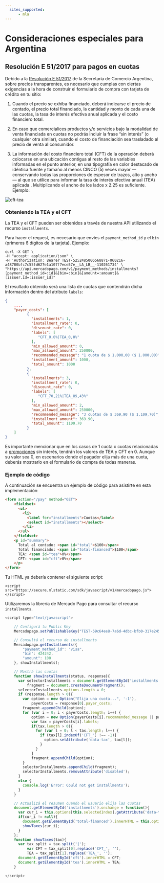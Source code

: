 ```yaml
---
  sites_supported:
      - mla
---
```


# Consideraciones especiales para Argentina

## Resolución E 51/2017 para pagos en cuotas

Debido a la [Resolución E 51/2017](https://www.boletinoficial.gob.ar/#!DetalleNormaBusquedaRapida/158269/20170125/resolucion%2051) de la Secretaría de Comercio Argentina, sobre precios transparentes, es necesario que cumplas con ciertas exigencias a la hora de construir el formulario de compra con tarjeta de crédito en tu sitio:

1. Cuando el precio se exhiba financiado, deberá indicarse el precio de contado, el precio total financiado, la cantidad y monto de cada una de las cuotas, la tasa de interés efectiva anual aplicada y el costo financiero total.

2. En caso que comercialices productos y/o servicios bajo la modalidad de venta financiada en cuotas no podrás incluir la frase “sin interés” (o cualquier otra similar), cuando el costo de financiación sea trasladado al precio de venta al consumidor.

3. La información del costo financiero total (CFT) de la operación deberá colocarse en una ubicación contigua al resto de las variables informadas en el punto anterior, en una tipografía en color destacado de idéntica fuente y tamaño al menos CINCO (5) veces mayor —conservando todas las proporciones de espesor de trazos, alto y ancho— al que se utilice para informar la tasa de interés efectiva anual (TEA) aplicada . Multiplicando el ancho de los lados x 2.25 es suficiente. Ejemplo:

![cft-tea](/images/resources/tea-cft.png)

### Obteniendo la TEA y el CFT

La TEA y el CFT pueden ser obtenidos a través de nuestra API utilizando el recurso `installments`.

Para hacer el request, es necesario que envíes el `payment_method_id` y el `bin` (primeros 6 dígitos de la tarjeta). Ejemplo:

```
curl -X GET \
-H "accept: application/json" \
-H 'Authorization: Bearer TEST-5252485006568871-060216-a48700bfc7c55fd627e1a107f7ece57e__LA_LB__-110261734' \
"https://api.mercadopago.com/v1/payment_methods/installments?[payment_method_id=:id]&[bin=:bin]&[amount=:amount]&[issuer.id=:issuer_id]"
```

El resultado obtenido será una lista de cuotas que contendrán dicha información dentro del atributo `labels`:

```json
{
	...,
    "payer_costs": [
          {
            "installments": 1,
            "installment_rate": 0,
            "discount_rate": 0,
            "labels": [
               "CFT_0,0%|TEA_0,0%"
            ],
            "min_allowed_amount": 0,
            "max_allowed_amount": 250000,
            "recommended_message": "1 cuota de $ 1.000,00 ($ 1.000,00)",
            "installment_amount": 1000,
            "total_amount": 1000
          },
          {
            "installments": 3,
            "installment_rate": 0,
            "discount_rate": 0,
            "labels": [
               "CFT_70,21%|TEA_89,43%"
            ],
            "min_allowed_amount": 2,
            "max_allowed_amount": 250000,
            "recommended_message": "3 cuotas de $ 369,90 ($ 1.109,70)",
            "installment_amount": 369.90,
            "total_amount": 1109.70
          }
    ]
}
```

Es importante mencionar que en los casos de 1 cuota o cuotas relacionadas a [promociones](https://www.mercadopago.com.ar/promociones) sin interés, tendrán los valores de TEA y CFT en 0. Aunque su valor sea 0, en escenarios donde el pagador elija más de una cuota, deberás mostrarlo en el formulario de compra de todas maneras.

### Ejemplo de código

A continuación se encuentra un ejemplo de código para asistirte en esta implementación:

```html
<form action="/pay" method="GET">
    <fieldset>
      <ul>
        <li>
          <label for="installments">Cuotas</label>
          <select id="installments"></select>
        </li>
      </ul>
    </fieldset>
    <p id="summary">
      Total al contado: <span id="total">$100</span>
      Total financiado: <span id="total-financed">$100</span>
      TEA: <span id="tea">0%</span>
      CFT: <span id="cft">0%</span>
    </p>
</form>
```


Tu HTML ya debería contener el siguiente script:

```
<script src="https://secure.mlstatic.com/sdk/javascript/v1/mercadopago.js"></script>
```

Utilizaremos la librería de Mercado Pago para consultar el recurso `installments`.

```javascript
<script type="text/javascript">

    // Configurá tu Public Key
    Mercadopago.setPublishableKey("TEST-59c64ee8-7a6d-4dbc-bfb0-317e24534eea");

    // Consultá el recurso de installments
    Mercadopago.getInstallments({
        "payment_method_id": "visa",
        "bin": 424242,
        "amount": 100
    }, showInstallments);

    // Mostrá las cuotas
    function showInstallments(status, response){
      var selectorInstallments = document.getElementById('installments'),
          fragment = document.createDocumentFragment();
      selectorInstallments.options.length = 0;
      if (response.length > 0){
        var option = new Option("Elija una cuota...", '-1'),
            payerCosts = response[0].payer_costs;
        fragment.appendChild(option);
        for (var i = 0; i < payerCosts.length; i++) {
            option = new Option(payerCosts[i].recommended_message || payerCosts[i].installments, payerCosts[i].installments);
            var tax = payerCosts[i].labels;
            if(tax.length > 0){
              for (var l = 0; l < tax.length; l++) {
                if (tax[l].indexOf('CFT_') !== -1){
                  option.setAttribute('data-tax', tax[l]);
                }
              }
            }
            fragment.appendChild(option);
        }
        selectorInstallments.appendChild(fragment);
        selectorInstallments.removeAttribute('disabled');
      }
      else {
        console.log('Error: Could not get installments');
      }
    }

    // Actualizá el resumen cuando el usuario elija las cuotas
    document.getElementById('installments').onchange = function(){
      var cur_i = this.options[this.selectedIndex].getAttribute('data-tax');
      if(cur_i != null){
        document.getElementById('total-financed').innerHTML = this.options[this.selectedIndex].text;
        showTaxes(cur_i);
      }
    };
    function showTaxes(tax){
      var tax_split = tax.split('|');
          var CFT = tax_split[0].replace('CFT_', ''),
          TEA = tax_split[1].replace('TEA_', '');
      document.getElementById('cft').innerHTML = CFT;
      document.getElementById('tea').innerHTML = TEA;
    }

</script>
```
